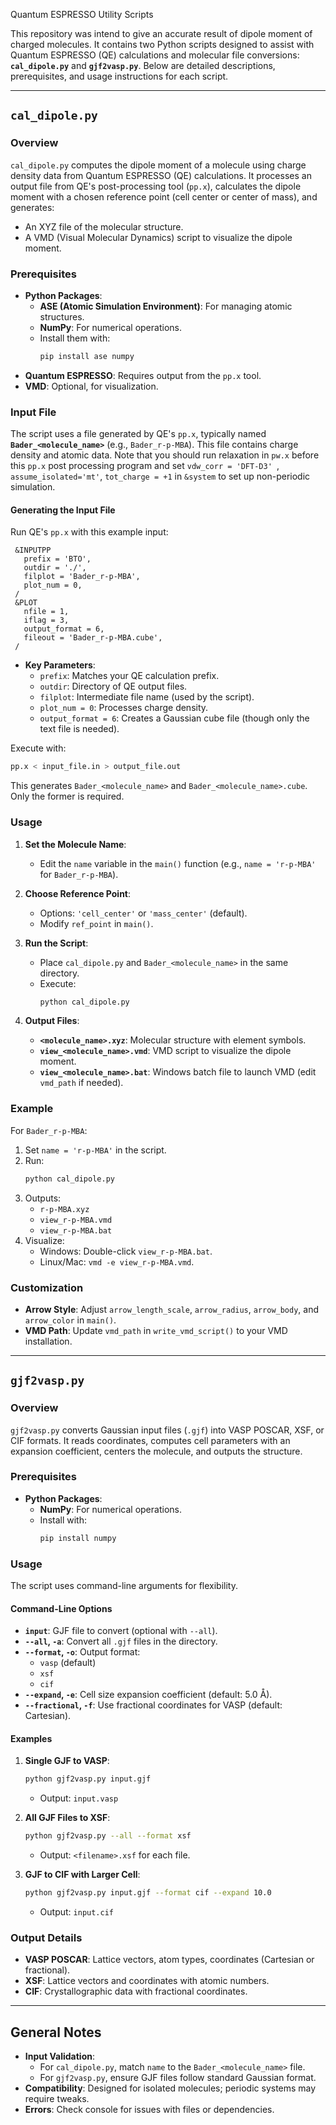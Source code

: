   Quantum ESPRESSO Utility Scripts

  This repository was intend to give an accurate result of dipole moment of charged molecules. It contains two Python scripts designed to assist with Quantum ESPRESSO (QE) calculations and molecular file conversions: **`cal_dipole.py`** and **`gjf2vasp.py`**. Below are detailed descriptions, prerequisites, and usage instructions for each script.

  ---

  ## `cal_dipole.py`

  ### Overview
  `cal_dipole.py` computes the dipole moment of a molecule using charge density data from Quantum ESPRESSO (QE) calculations. It processes an output file from QE's post-processing tool (`pp.x`), calculates the dipole moment with a chosen reference point (cell center or center of mass), and generates:
  - An XYZ file of the molecular structure.
  - A VMD (Visual Molecular Dynamics) script to visualize the dipole moment.

  ### Prerequisites
  - **Python Packages**:
    - **ASE (Atomic Simulation Environment)**: For managing atomic structures.
    - **NumPy**: For numerical operations.
    - Install them with:
      ```bash
      pip install ase numpy
      ```
  - **Quantum ESPRESSO**: Requires output from the `pp.x` tool.
  - **VMD**: Optional, for visualization.

  ### Input File
  The script uses a file generated by QE's `pp.x`, typically named **`Bader_<molecule_name>`** (e.g., `Bader_r-p-MBA`). This file contains charge density and atomic data. Note that you should run relaxation in `pw.x` before this `pp.x` post processing program and set  `vdw_corr = 'DFT-D3' `, `assume_isolated='mt'`,  `tot_charge = +1` in `&system` to set up non-periodic simulation.

  #### Generating the Input File
  Run QE's `pp.x` with this example input:
  ```plaintext
   &INPUTPP
     prefix = 'BTO',
     outdir = './',
     filplot = 'Bader_r-p-MBA',
     plot_num = 0,
   /
   &PLOT
     nfile = 1,
     iflag = 3,
     output_format = 6,
     fileout = 'Bader_r-p-MBA.cube',
   /
  ```
  - **Key Parameters**:
    - `prefix`: Matches your QE calculation prefix.
    - `outdir`: Directory of QE output files.
    - `filplot`: Intermediate file name (used by the script).
    - `plot_num = 0`: Processes charge density.
    - `output_format = 6`: Creates a Gaussian cube file (though only the text file is needed).

  Execute with:
  ```bash
  pp.x < input_file.in > output_file.out
  ```
  This generates `Bader_<molecule_name>` and `Bader_<molecule_name>.cube`. Only the former is required.

  ### Usage
  1. **Set the Molecule Name**:
     - Edit the `name` variable in the `main()` function (e.g., `name = 'r-p-MBA'` for `Bader_r-p-MBA`).

  2. **Choose Reference Point**:
     - Options: `'cell_center'` or `'mass_center'` (default).
     - Modify `ref_point` in `main()`.

  3. **Run the Script**:
     - Place `cal_dipole.py` and `Bader_<molecule_name>` in the same directory.
     - Execute:
       ```bash
       python cal_dipole.py
       ```

  4. **Output Files**:
     - **`<molecule_name>.xyz`**: Molecular structure with element symbols.
     - **`view_<molecule_name>.vmd`**: VMD script to visualize the dipole moment.
     - **`view_<molecule_name>.bat`**: Windows batch file to launch VMD (edit `vmd_path` if needed).

  ### Example
  For `Bader_r-p-MBA`:
  1. Set `name = 'r-p-MBA'` in the script.
  2. Run:
     ```bash
     python cal_dipole.py
     ```
  3. Outputs:
     - `r-p-MBA.xyz`
     - `view_r-p-MBA.vmd`
     - `view_r-p-MBA.bat`
  4. Visualize:
     - Windows: Double-click `view_r-p-MBA.bat`.
     - Linux/Mac: `vmd -e view_r-p-MBA.vmd`.

  ### Customization
  - **Arrow Style**: Adjust `arrow_length_scale`, `arrow_radius`, `arrow_body`, and `arrow_color` in `main()`.
  - **VMD Path**: Update `vmd_path` in `write_vmd_script()` to your VMD installation.

  ---

  ## `gjf2vasp.py`

  ### Overview
  `gjf2vasp.py` converts Gaussian input files (`.gjf`) into VASP POSCAR, XSF, or CIF formats. It reads coordinates, computes cell parameters with an expansion coefficient, centers the molecule, and outputs the structure.

  ### Prerequisites
  - **Python Packages**:
    - **NumPy**: For numerical operations.
    - Install with:
      ```bash
      pip install numpy
      ```

  ### Usage
  The script uses command-line arguments for flexibility.

  #### Command-Line Options
  - **`input`**: GJF file to convert (optional with `--all`).
  - **`--all`, `-a`**: Convert all `.gjf` files in the directory.
  - **`--format`, `-o`**: Output format:
    - `vasp` (default)
    - `xsf`
    - `cif`
  - **`--expand`, `-e`**: Cell size expansion coefficient (default: 5.0 Å).
  - **`--fractional`, `-f`**: Use fractional coordinates for VASP (default: Cartesian).

  #### Examples
  1. **Single GJF to VASP**:
     ```bash
     python gjf2vasp.py input.gjf
     ```
     - Output: `input.vasp`

  2. **All GJF Files to XSF**:
     ```bash
     python gjf2vasp.py --all --format xsf
     ```
     - Output: `<filename>.xsf` for each file.

  3. **GJF to CIF with Larger Cell**:
     ```bash
     python gjf2vasp.py input.gjf --format cif --expand 10.0
     ```
     - Output: `input.cif`

  ### Output Details
  - **VASP POSCAR**: Lattice vectors, atom types, coordinates (Cartesian or fractional).
  - **XSF**: Lattice vectors and coordinates with atomic numbers.
  - **CIF**: Crystallographic data with fractional coordinates.

  ---

  ## General Notes
  - **Input Validation**:
    - For `cal_dipole.py`, match `name` to the `Bader_<molecule_name>` file.
    - For `gjf2vasp.py`, ensure GJF files follow standard Gaussian format.
  - **Compatibility**: Designed for isolated molecules; periodic systems may require tweaks.
  - **Errors**: Check console for issues with files or dependencies.
